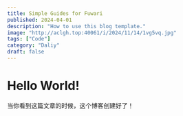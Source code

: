 ```yaml
---
title: Simple Guides for Fuwari
published: 2024-04-01
description: "How to use this blog template."
image: "http://aclgh.top:40061/i/2024/11/14/1vg5vq.jpg"
tags: ["Code"]
category: "Daliy"
draft: false
---
```



# Hello World!
当你看到这篇文章的时候，这个博客创建好了！